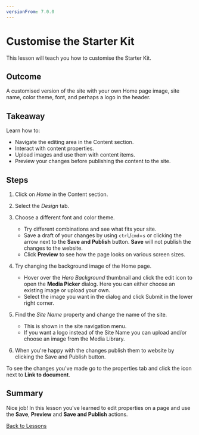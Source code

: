 ```yaml
---
versionFrom: 7.0.0
---
```


# Customise the Starter Kit

This lesson will teach you how to customise the Starter Kit.

## Outcome

A customised version of the site with your own Home page image, site name, color theme, font, and perhaps a logo in the header.

## Takeaway

Learn how to:
* Navigate the editing area in the Content section.
* Interact with content properties.
* Upload images and use them with content items.
* Preview your changes before publishing the content to the site.

## Steps

1. Click on *Home* in the Content section.
2. Select the *Design* tab.
3. Choose a different font and color theme.

    * Try different combinations and see what fits your site.
    * Save a draft of your changes by using `ctrl`/`cmd`+`s` or clicking the arrow next to the **Save and Publish** button. **Save** will not publish the changes to the website.
    * Click **Preview** to see how the page looks on various screen sizes.

4. Try changing the background image of the Home page.

    * Hover over the *Hero Background* thumbnail and click the edit icon to open the **Media Picker** dialog. Here you can either choose an existing image or upload your own.
    * Select the image you want in the dialog and click Submit in the lower right corner.

5. Find the *Site Name* property and change the name of the site.

    * This is shown in the site navigation menu.
    * If you want a logo instead of the Site Name you can upload and/or choose an image from the Media Library.

6. When you're happy with the changes publish them to website by clicking the Save and Publish button.

To see the changes you've made go to the properties tab and click the icon next to **Link to document**.

## Summary

Nice job! In this lesson you've learned to edit properties on a page and use the **Save**, **Preview** and **Save and Publish** actions.

[Back to Lessons](../index.md)
